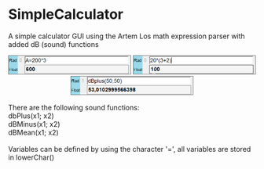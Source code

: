 # SimpleCalculator<br>
A simple calculator GUI using the Artem Los math expression parser with added dB (sound) functions<br>
<p align="center">
  <img src="Screenshot.png" width="250" title="hover text">
  <img src="Screenshot2.png" width="250" title="hover text">
  <img src="Screenshot3.png" width="250" title="hover text">
</p>

There are the following sound functions:<br>
dbPlus(x1; x2)<br>
dBMinus(x1; x2)<br>
dBMean(x1; x2)<br>
<br>
Variables can be defined by using the character '=', all variables are stored in lowerChar()<br>

